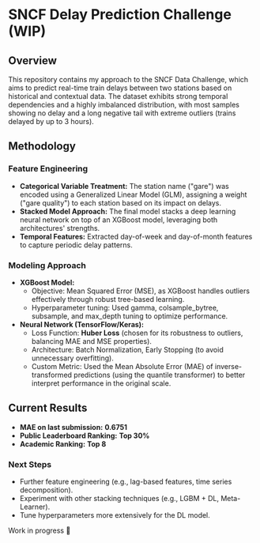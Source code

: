 # SNCF Delay Prediction Challenge (WIP)

## Overview
This repository contains my approach to the SNCF Data Challenge, which aims to predict real-time train delays between two stations based on historical and contextual data. The dataset exhibits strong temporal dependencies and a highly imbalanced distribution, with most samples showing no delay and a long negative tail with extreme outliers (trains delayed by up to 3 hours).

## Methodology

### Feature Engineering
- **Categorical Variable Treatment:** The station name ("gare") was encoded using a Generalized Linear Model (GLM), assigning a weight ("gare quality") to each station based on its impact on delays.
- **Stacked Model Approach:** The final model stacks a deep learning neural network on top of an XGBoost model, leveraging both architectures' strengths.
- **Temporal Features:** Extracted day-of-week and day-of-month features to capture periodic delay patterns.

### Modeling Approach
- **XGBoost Model:**
  - Objective: Mean Squared Error (MSE), as XGBoost handles outliers effectively through robust tree-based learning.
  - Hyperparameter tuning: Used gamma, colsample_bytree, subsample, and max_depth tuning to optimize performance.
- **Neural Network (TensorFlow/Keras):**
  - Loss Function: **Huber Loss** (chosen for its robustness to outliers, balancing MAE and MSE properties).
  - Architecture: Batch Normalization, Early Stopping (to avoid unnecessary overfitting).
  - Custom Metric: Used the Mean Absolute Error (MAE) of inverse-transformed predictions (using the quantile transformer) to better interpret performance in the original scale.

## Current Results
- **MAE on last submission:** **0.6751**
- **Public Leaderboard Ranking:** **Top 30%**
- **Academic Ranking:** **Top 8**

### Next Steps
- Further feature engineering (e.g., lag-based features, time series decomposition).
- Experiment with other stacking techniques (e.g., LGBM + DL, Meta-Learner).
- Tune hyperparameters more extensively for the DL model.

Work in progress 🚀
